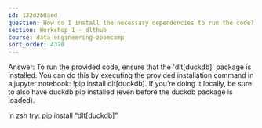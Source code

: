 ```yaml
---
id: 122d2b0aed
question: How do I install the necessary dependencies to run the code?
section: Workshop 1 - dlthub
course: data-engineering-zoomcamp
sort_order: 4370
---
```


Answer: To run the provided code, ensure that the 'dlt[duckdb]' package is installed. You can do this by executing the provided installation command in a jupyter notebook: !pip install dlt[duckdb]. If you’re doing it locally, be sure to also have duckdb pip installed (even before the duckdb package is loaded).

in zsh try:
pip install “dlt[duckdb]”

